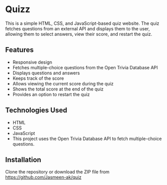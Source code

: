 # Quizz

This is a simple HTML, CSS, and JavaScript-based quiz website. The quiz fetches questions from an external API and displays them to the user, allowing them to select answers, view their score, and restart the quiz.


## Features

- Responsive design
- Fetches multiple-choice questions from the Open Trivia Database API
- Displays questions and answers
- Keeps track of the score
- Allows viewing the current score during the quiz
- Shows the total score at the end of the quiz
- Provides an option to restart the quiz


## Technologies Used
- HTML
- CSS
- JavaScript
- This project uses the Open Trivia Database API to fetch multiple-choice questions. 
## Installation

Clone the repository or download the ZIP file from https://github.com/Jasmeen-ak/quiz

    
